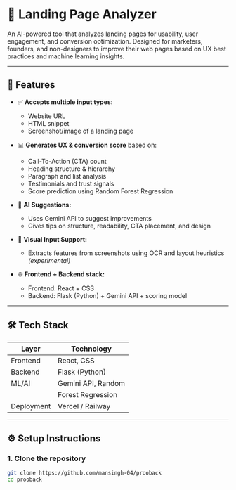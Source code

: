 # 🚀 Landing Page Analyzer

An AI-powered tool that analyzes landing pages for usability, user engagement, and conversion optimization. Designed for marketers, founders, and non-designers to improve their web pages based on UX best practices and machine learning insights.

---

## 🧠 Features

- ✅ **Accepts multiple input types:**
  - Website URL
  - HTML snippet
  - Screenshot/image of a landing page

- 📊 **Generates UX & conversion score** based on:
  - Call-To-Action (CTA) count
  - Heading structure & hierarchy
  - Paragraph and list analysis
  - Testimonials and trust signals
  - Score prediction using Random Forest Regression

- 🧠 **AI Suggestions:**
  - Uses Gemini API to suggest improvements
  - Gives tips on structure, readability, CTA placement, and design

- 📸 **Visual Input Support:**
  - Extracts features from screenshots using OCR and layout heuristics *(experimental)*

- 🌐 **Frontend + Backend stack:**
  - Frontend: React + CSS
  - Backend: Flask (Python) + Gemini API + scoring model

---

## 🛠️ Tech Stack

| Layer     | Technology           |
|-----------|----------------------|
| Frontend  | React, CSS           |
| Backend   | Flask (Python)       |
| ML/AI     | Gemini API, Random   |
|           | Forest Regression    |
| Deployment| Vercel / Railway     |

---

## ⚙️ Setup Instructions

### 1. Clone the repository

```bash
git clone https://github.com/mansingh-04/prooback
cd prooback
